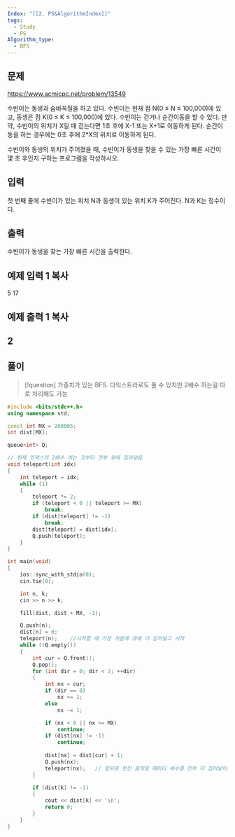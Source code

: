 ```yaml
---
Index: "[[2. PS&AlgorithmIndex]]"
tags:
  - Study
  - PS
Algorithm_type:
  - BFS
---
```


## 문제
https://www.acmicpc.net/problem/13549

수빈이는 동생과 숨바꼭질을 하고 있다. 수빈이는 현재 점 N(0 ≤ N ≤ 100,000)에 있고, 동생은 점 K(0 ≤ K ≤ 100,000)에 있다. 수빈이는 걷거나 순간이동을 할 수 있다. 만약, 수빈이의 위치가 X일 때 걷는다면 1초 후에 X-1 또는 X+1로 이동하게 된다. 순간이동을 하는 경우에는 0초 후에 2\*X의 위치로 이동하게 된다.

수빈이와 동생의 위치가 주어졌을 때, 수빈이가 동생을 찾을 수 있는 가장 빠른 시간이 몇 초 후인지 구하는 프로그램을 작성하시오.

## 입력

첫 번째 줄에 수빈이가 있는 위치 N과 동생이 있는 위치 K가 주어진다. N과 K는 정수이다.

## 출력

수빈이가 동생을 찾는 가장 빠른 시간을 출력한다.

## 예제 입력 1 복사

5 17

## 예제 출력 1 복사

2
   
---
## 풀이
> [!question] 가중치가 있는 BFS. 다익스트라로도 풀 수 있지만 2배수 하는걸 따로 처리해도 가능

```cpp
#include <bits/stdc++.h>
using namespace std;

const int MX = 200005;
int dist[MX];

queue<int> Q;

// 현재 인덱스의 2배수 하는 것부터 전부 큐에 집어넣음
void teleport(int idx)
{
    int teleport = idx;
    while (1)
    {
        teleport *= 2;
        if (teleport < 0 || teleport >= MX)
            break;
        if (dist[teleport] != -1)
            break;
        dist[teleport] = dist[idx];
        Q.push(teleport);
    }
}

int main(void)
{
    ios::sync_with_stdio(0);
    cin.tie(0);

    int n, k;
    cin >> n >> k;

    fill(dist, dist + MX, -1);

    Q.push(n);
    dist[n] = 0;
    teleport(n);    //시작할 때 가장 처음에 큐에 다 집어넣고 시작
    while (!Q.empty())
    {
        int cur = Q.front();
        Q.pop();
        for (int dir = 0; dir < 2; ++dir)
        {
            int nx = cur;
            if (dir == 0)
                nx += 1;
            else
                nx -= 1;

            if (nx < 0 || nx >= MX)
                continue;
            if (dist[nx] != -1)
                continue;
            
            dist[nx] = dist[cur] + 1;
            Q.push(nx);
            teleport(nx);   // 앞뒤로 한칸 움직일 때마다 배수를 전부 다 집어넣어줌
        }

        if (dist[k] != -1)
        {
            cout << dist[k] << '\n';
            return 0;
        }
    }
}
```